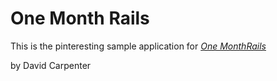 # One Month Rails

This is the pinteresting sample application for 
[*One MonthRails*](http://onemonthrails.com)

by David Carpenter